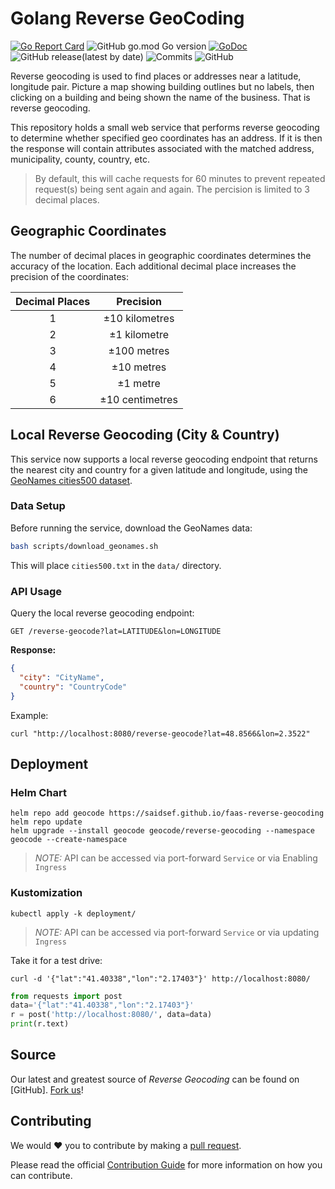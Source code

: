 # Golang Reverse GeoCoding

[![Go Report Card](https://goreportcard.com/badge/github.com/saidsef/faas-reverse-geocoding)](https://goreportcard.com/report/github.com/saidsef/faas-reverse-geocoding)
![GitHub go.mod Go version](https://img.shields.io/github/go-mod/go-version/saidsef/faas-reverse-geocoding)
[![GoDoc](https://godoc.org/github.com/saidsef/faas-reverse-geocoding?status.svg)](https://pkg.go.dev/github.com/saidsef/faas-reverse-geocoding?tab=doc)
![GitHub release(latest by date)](https://img.shields.io/github/v/release/saidsef/faas-reverse-geocoding)
![Commits](https://img.shields.io/github/commits-since/saidsef/faas-reverse-geocoding/latest.svg)
![GitHub](https://img.shields.io/github/license/saidsef/faas-reverse-geocoding)

Reverse geocoding is used to find places or addresses near a latitude, longitude pair. Picture a map showing building outlines but no labels, then clicking on a building and being shown the name of the business. That is reverse geocoding.

This repository holds a small web service that performs reverse geocoding to determine whether specified geo  coordinates has an address. If it is then the response will contain attributes associated with the matched address, municipality, county, country, etc.

> By default, this will cache requests for 60 minutes to prevent repeated request(s) being sent again and again. The percision is limited to 3 decimal places.

## Geographic Coordinates

The number of decimal places in geographic coordinates determines the accuracy of the location. Each additional decimal place increases the precision of the coordinates:

| Decimal Places | Precision        |
|:--------------:|:----------------:|
| 1              | ±10 kilometres   |
| 2              | ±1 kilometre     |
| 3              | ±100 metres      |
| 4              | ±10 metres       |
| 5              | ±1 metre         |
| 6              | ±10 centimetres  |

## Local Reverse Geocoding (City & Country)

This service now supports a local reverse geocoding endpoint that returns the nearest city and country for a given latitude and longitude, using the [GeoNames cities500 dataset](https://download.geonames.org/export/dump/).

### Data Setup

Before running the service, download the GeoNames data:

```sh
bash scripts/download_geonames.sh
```

This will place `cities500.txt` in the `data/` directory.

### API Usage

Query the local reverse geocoding endpoint:

```
GET /reverse-geocode?lat=LATITUDE&lon=LONGITUDE
```

**Response:**
```json
{
  "city": "CityName",
  "country": "CountryCode"
}
```

Example:
```
curl "http://localhost:8080/reverse-geocode?lat=48.8566&lon=2.3522"
```

## Deployment

### Helm Chart

```shell
helm repo add geocode https://saidsef.github.io/faas-reverse-geocoding
helm repo update
helm upgrade --install geocode geocode/reverse-geocoding --namespace geocode --create-namespace
```

> *NOTE:* API can be accessed via port-forward `Service` or via Enabling `Ingress`

### Kustomization

```shell
kubectl apply -k deployment/
```

> *NOTE:* API can be accessed via port-forward `Service` or via updating `Ingress`

Take it for a test drive:

```shell
curl -d '{"lat":"41.40338","lon":"2.17403"}' http://localhost:8080/
```

```python
from requests import post
data='{"lat":"41.40338","lon":"2.17403"}'
r = post('http://localhost:8080/', data=data)
print(r.text)
```

## Source

Our latest and greatest source of *Reverse Geocoding* can be found on [GitHub]. [Fork us](https://github.com/saidsef/faas-reverse-geocoding/fork)!

## Contributing

We would :heart: you to contribute by making a [pull request](https://github.com/saidsef/faas-reverse-geocoding/pulls).

Please read the official [Contribution Guide](./CONTRIBUTING.md) for more information on how you can contribute.

